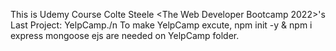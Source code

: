 This is Udemy Course Colte Steele <The Web Developer Bootcamp 2022>'s Last Project: YelpCamp./n
To make YelpCamp excute, npm init -y & npm i express mongoose ejs are needed on YelpCamp folder.
